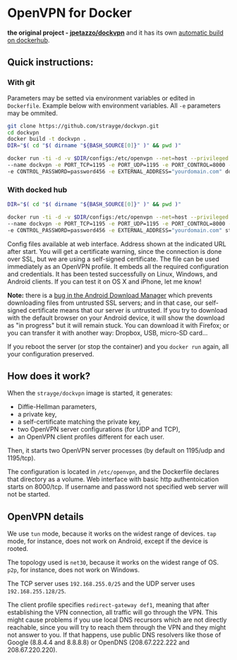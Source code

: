 # OpenVPN for Docker

**the original project - [jpetazzo/dockvpn](https://github.com/jpetazzo/dockvpn)** and it has its own [automatic build on dockerhub](https://hub.docker.com/r/jpetazzo/dockvpn/). 
 
## Quick instructions:

### With git

Parameters may be setted via environment variables or edited in `Dockerfile`.
Example below with environment variables. All `-e` parameters may be ommited.
```bash
git clone https://github.com/strayge/dockvpn.git
cd dockvpn
docker build -t dockvpn .
DIR="$( cd "$( dirname "${BASH_SOURCE[0]}" )" && pwd )"

docker run -ti -d -v $DIR/configs:/etc/openvpn --net=host --privileged --restart unless-stopped \
--name dockvpn -e PORT_TCP=1195 -e PORT_UDP=1195 -e PORT_CONTROL=8000 -e CONTROL_USERNAME=username123 \
-e CONTROL_PASSWORD=password456 -e EXTERNAL_ADDRESS="yourdomain.com" dockvpn
```

### With docked hub

```bash
DIR="$( cd "$( dirname "${BASH_SOURCE[0]}" )" && pwd )"

docker run -ti -d -v $DIR/configs:/etc/openvpn --net=host --privileged --restart unless-stopped \
--name dockvpn -e PORT_TCP=1195 -e PORT_UDP=1195 -e PORT_CONTROL=8000 -e CONTROL_USERNAME=username123 \
-e CONTROL_PASSWORD=password456 -e EXTERNAL_ADDRESS="yourdomain.com" strayge/dockvpn
```

Config files available at web interface.
Address shown at the indicated URL after start. You will get a
certificate warning, since the connection is done over SSL, but we are
using a self-signed certificate.
The file can be used immediately as an OpenVPN profile. It embeds all the
required configuration and credentials. It has been tested successfully on
Linux, Windows, and Android clients. If you can test it on OS X and iPhone,
let me know!

**Note:** there is a [bug in the Android Download Manager](
http://code.google.com/p/android/issues/detail?id=3492) which prevents
downloading files from untrusted SSL servers; and in that case, our
self-signed certificate means that our server is untrusted. If you
try to download with the default browser on your Android device,
it will show the download as "in progress" but it will remain stuck.
You can download it with Firefox; or you can transfer it with another
way: Dropbox, USB, micro-SD card...

If you reboot the server (or stop the container) and you `docker run`
again, all your configuration preserved.

## How does it work?

When the `strayge/dockvpn` image is started, it generates:

- Diffie-Hellman parameters,
- a private key,
- a self-certificate matching the private key,
- two OpenVPN server configurations (for UDP and TCP),
- an OpenVPN client profiles different for each user.

Then, it starts two OpenVPN server processes (by default on 1195/udp and 1195/tcp).

The configuration is located in `/etc/openvpn`, and the Dockerfile
declares that directory as a volume. 
Web interface with basic http authentoication starts on 8000/tcp.
If username and password not specified web server will not be started.

## OpenVPN details

We use `tun` mode, because it works on the widest range of devices.
`tap` mode, for instance, does not work on Android, except if the device
is rooted.

The topology used is `net30`, because it works on the widest range of OS.
`p2p`, for instance, does not work on Windows.

The TCP server uses `192.168.255.0/25` and the UDP server uses
`192.168.255.128/25`.

The client profile specifies `redirect-gateway def1`, meaning that after
establishing the VPN connection, all traffic will go through the VPN.
This might cause problems if you use local DNS recursors which are not
directly reachable, since you will try to reach them through the VPN
and they might not answer to you. If that happens, use public DNS
resolvers like those of Google (8.8.4.4 and 8.8.8.8) or OpenDNS
(208.67.222.222 and 208.67.220.220).

